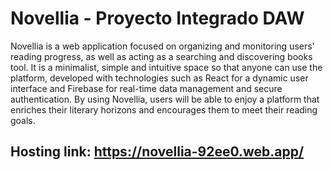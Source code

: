 # Novellia - Proyecto Integrado DAW
Novellia is a web application focused on organizing and monitoring users' reading progress, as well as acting as a searching and discovering books tool. It is a minimalist, simple and intuitive space so that anyone can use the platform, developed with technologies such as React for a dynamic user interface and Firebase for real-time data management and secure authentication. By using Novellia, users will be able to enjoy a platform that enriches their literary horizons and encourages them to meet their reading goals.

## Hosting link: https://novellia-92ee0.web.app/
